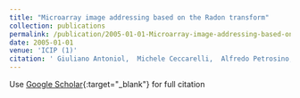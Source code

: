 ```yaml
---
title: "Microarray image addressing based on the Radon transform"
collection: publications
permalink: /publication/2005-01-01-Microarray-image-addressing-based-on-the-Radon-transform
date: 2005-01-01
venue: 'ICIP (1)'
citation: ' Giuliano Antoniol,  Michele Ceccarelli,  Alfredo Petrosino, &quot;Microarray image addressing based on the Radon transform.&quot; ICIP (1), 2005.'
---
```

Use [Google Scholar](https://scholar.google.com/scholar?q=Microarray+image+addressing+based+on+the+Radon+transform){:target="_blank"} for full citation